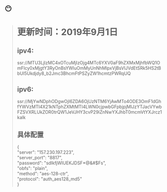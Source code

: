  :no_mouth:
---
># 更新时间：2019年9月1日
>
>## ipv4: 
>ssr://MTU3LjIzMC4xOTcuMjIzOjg4MTc6YXV0aF9hZXMxMjhfbWQ1OmFlcy0xMjgtY3RyOnBsYWluOmMyUnNhMlpxVjBsVlJVdEtSRk5HS2tBbUl5Ukdjdy8_b2Jmc3BhcmFtPSZyZW1hcmtzPWRqUQ
>
>## ipv6:
>ssr://MjYwNDphODgwOjI6ZDA6OjUzNTM6YjAwMTo4ODE3OmF1dGhfYWVzMTI4X21kNTphZXMtMTI4LWN0cjpwbGFpbjpjMlJzYTJacVYwbFZSVXRLUkZOR0trQW1JeVJHY3cvP29iZnNwYXJhbT0mcmVtYXJrcz1kalk
>
>## 具体配置
>{  
>  "server": "157.230.197.223",  
>  "server_port": "8817",  
>  "password": "sdlkfjWIUEKJDSF*@&#$Fs",  
>  "obfs": "plain",  
>  "method": "aes-128-ctr",  
>  "protocol": "auth_aes128_md5"  
>}  
